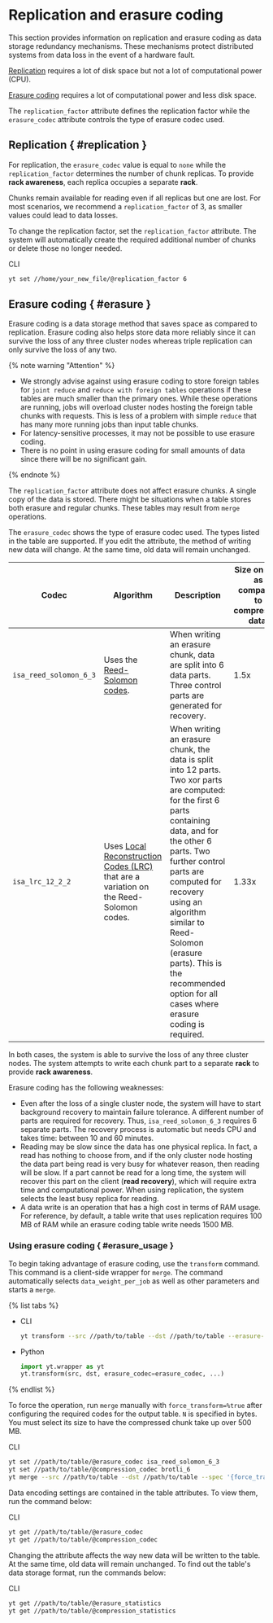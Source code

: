 # Replication and erasure coding

This section provides information on replication and erasure coding as data storage redundancy mechanisms. These mechanisms protect distributed systems from data loss in the event of a hardware fault.

[Replication](https://en.wikipedia.org/wiki/Replication_(computing)) requires a lot of disk space but not a lot of computational power (CPU).

[Erasure coding](https://en.wikipedia.org/wiki/Erasure_code) requires a lot of computational power and less disk space.

The `replication_factor` attribute defines the replication factor while the `erasure_codec` attribute controls the type of erasure codec used.

## Replication { #replication }

For replication, the `erasure_codec` value is equal to `none` while the `replication_factor` determines the number of chunk replicas. To provide **rack awareness**, each replica occupies a separate **rack**.

Chunks remain available for reading even if all replicas but one are lost. For most scenarios, we recommend a `replication_factor` of 3, as smaller values could lead to data losses.

To change the replication factor, set the `replication_factor` attribute. The system will automatically create the required additional number of chunks or delete those no longer needed.

CLI
```bash
yt set //home/your_new_file/@replication_factor 6
```

## Erasure coding { #erasure }

Erasure coding is a data storage method that saves space as compared to replication. Erasure coding also helps store data more reliably since it can survive the loss of any three cluster nodes whereas triple replication can only survive the loss of any two.

{% note warning "Attention" %}

- We strongly advise against using erasure coding to store foreign tables for `joint reduce` and `reduce with foreign tables` operations if these tables are much smaller than the primary ones. While these operations are running, jobs will overload cluster nodes hosting the foreign table chunks with requests. This is less of a problem with simple `reduce` that has many more running jobs than input table chunks.
- For latency-sensitive processes, it may not be possible to use erasure coding.
- There is no point in using erasure coding for small amounts of data since there will be no significant gain.

{% endnote %}

The `replication_factor` attribute does not affect erasure chunks. A single copy of the data is stored.
There might be situations when a table stores both erasure and regular chunks. These tables may result from `merge` operations.

The `erasure_codec` shows the type of erasure codec used. The types listed in the table are supported.
If you edit the attribute, the method of writing new data will change. At the same time, old data will remain unchanged.


| Codec | Algorithm | Description | Size on disk as compared to compressed data. | Recovery cost. |
|-------|----------|----------|------------------------|--------------------------|
| `isa_reed_solomon_6_3` | Uses the [Reed-Solomon codes](https://en.wikipedia.org/wiki/Reed-Solomon_error_correction). | When writing an erasure chunk, data are split into 6 data parts. Three control parts are generated for recovery. | 1.5x | The recovery cost is high in CPU resources and time. |
| `isa_lrc_12_2_2` | Uses [Local Reconstruction Codes (LRC)](https://www.microsoft.com/en-us/research/publication/erasure-coding-in-windows-azure-storage/?from=http%3A%2F%2Fresearch.microsoft.com%2Fpubs%2F179583%2Flrc12-cheng%2520webpage.pdf) that are a variation on the Reed-Solomon codes. | When writing an erasure chunk, the data is split into 12 parts. Two xor parts are computed: for the first 6 parts containing data, and for the other 6 parts. Two further control parts are computed for recovery using an algorithm similar to Reed-Solomon (erasure parts). This is the recommended option for all cases where erasure coding is required. | 1.33x | The recovery cost is moderate in CPU resources and time. |

In both cases, the system is able to survive the loss of any three cluster nodes.
The system attempts to write each chunk part to a separate **rack** to provide **rack awareness**.

Erasure coding has the following weaknesses:

- Even after the loss of a single cluster node, the system will have to start background recovery to maintain failure tolerance. A different number of parts are required for recovery. Thus, `isa_reed_solomon_6_3` requires 6 separate parts. The recovery process is automatic but needs CPU and takes time: between 10 and 60 minutes.
- Reading may be slow since the data has one physical replica. In fact, a read has nothing to choose from, and if the only cluster node hosting the data part being read is very busy for whatever reason, then reading will be slow. If a part cannot be read for a long time, the system will recover this part on the client (**read recovery**), which will require extra time and computational power. When using replication, the system selects the least busy replica for reading.
- A data write is an operation that has a high cost in terms of RAM usage. For reference, by default, a table write that uses replication requires 100 MB of RAM while an erasure coding table write needs 1500 MB.

### Using erasure coding { #erasure_usage }

To begin taking advantage of erasure coding, use the `transform` command.
This command is a client-side wrapper for `merge`. The command automatically selects `data_weight_per_job` as well as other parameters and starts a `merge`.

{% list tabs %}

- CLI
    ```bash
    yt transform --src //path/to/table --dst //path/to/table --erasure-codec reed_solomon_6_3 --compression-codec brotli_6
    ```

- Python
    ```python
    import yt.wrapper as yt
    yt.transform(src, dst, erasure_codec=erasure_codec, ...)
    ```

{% endlist %}

To force the operation, run `merge` manually with `force_transform=%true` after configuring the required codes for the output table.
`N` is specified in bytes. You must select its size to have the compressed chunk take up over 500 MB.

CLI
```bash
yt set //path/to/table/@erasure_codec isa_reed_solomon_6_3
yt set //path/to/table/@compression_codec brotli_6
yt merge --src //path/to/table --dst //path/to/table --spec '{force_transform = %true;data_weight_per_job=N}
```

Data encoding settings are contained in the table attributes. To view them, run the command below:

CLI
```bash
yt get //path/to/table/@erasure_codec
yt get //path/to/table/@compression_codec
```

Changing the attribute affects the way new data will be written to the table. At the same time, old data will remain unchanged. To find out the table's data storage format, run the commands below:

CLI
```bash
yt get //path/to/table/@erasure_statistics
yt get //path/to/table/@compression_statistics
```
